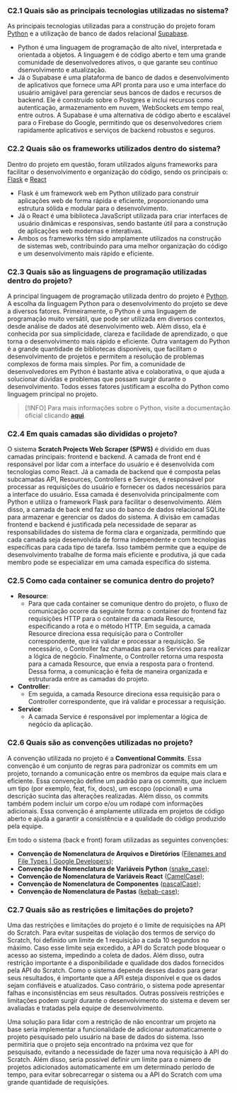 ### C2.1 Quais são as principais tecnologias utilizadas no sistema?

As principais tecnologias utilizadas para a construção do projeto foram [Python](https://www.python.org/) e a utilização de banco de dados relacional [Supabase](https://supabase.com/).

- Python é uma linguagem de programação de alto nível, interpretada e orientada a objetos. A linguagem é de código aberto e tem uma grande comunidade de desenvolvedores ativos, o que garante seu contínuo dsenvolvimento e atualização.
- Já o Supabase é uma plataforma de banco de dados e desenvolvimento de aplicativos que fornece uma API pronta para uso e uma interface do usuário amigável para gerenciar seus bancos de dados e recursos de backend. Ele é construído sobre o Postgres e inclui recursos como autenticação, armazenamento em nuvem, WebSockets em tempo real, entre outros. A Supabase é uma alternativa de código aberto e escalável para o Firebase do Google, permitindo que os desenvolvedores criem rapidamente aplicativos e serviços de backend robustos e seguros.

### C2.2 Quais são os frameworks utilizados dentro do sistema?

Dentro do projeto em questão, foram utilizados alguns frameworks para facilitar o desenvolvimento e organização do código, sendo os principais o: [Flask](http://localhost/#/HOME:~:text=necessidades%20de%20design.-,Flask,-O%20Flask%20%C3%A9) e [React](https://react.dev/)

- Flask é um framework web em Python utilizado para construir aplicações web de forma rápida e eficiente, proporcionando uma estrutura sólida e modular para o desenvolvimento.
- Já o React é uma biblioteca JavaScript utilizada para criar interfaces de usuário dinâmicas e responsivas, sendo bastante útil para a construção de aplicações web modernas e interativas.
- Ambos os frameworks têm sido amplamente utilizados na construção de sistemas web, contribuindo para uma melhor organização do código e um desenvolvimento mais rápido e eficiente.

### C2.3 Quais são as linguagens de programação utilizadas dentro do projeto?

A principal linguagem de programação utilizada dentro do projeto é [Python](https://www.python.org/). A escolha da linguagem Python para o desenvolvimento do projeto se deve a diversos fatores. Primeiramente, o Python é uma linguagem de programação muito versátil, que pode ser utilizada em diversos contextos, desde análise de dados até desenvolvimento web. Além disso, ela é conhecida por sua simplicidade, clareza e facilidade de aprendizado, o que torna o desenvolvimento mais rápido e eficiente. Outra vantagem do Python é a grande quantidade de bibliotecas disponíveis, que facilitam o desenvolvimento de projetos e permitem a resolução de problemas complexos de forma mais simples. Por fim, a comunidade de desenvolvedores em Python é bastante ativa e colaborativa, o que ajuda a solucionar dúvidas e problemas que possam surgir durante o desenvolvimento. Todos esses fatores justificam a escolha do Python como linguagem principal no projeto.

> [!INFO]
> Para mais informações sobre o Python, visite a documentação oficial clicando [**aqui**](https://docs.python.org/3/).

### C2.4 Em quais camadas são divididas o projeto?

O sistema **Scratch Projects Web Scraper (SPWS)** é dividido em duas camadas principais: frontend e backend. A camada de front end é responsável por lidar com a interface do usuário e é desenvolvida com tecnologias como React. Já a camada de backend que é composta pelas subcamadas API, Resources, Controllers e Services, é responsável por processar as requisições do usuário e fornecer os dados necessários para a interface do usuário. Essa camada é desenvolvida principalmente com Python e utiliza o framework Flask para facilitar o desenvolvimento. Além disso, a camada de back end faz uso do banco de dados relacional SQLite para armazenar e gerenciar os dados do sistema. A divisão em camadas frontend e backend é justificada pela necessidade de separar as responsabilidades do sistema de forma clara e organizada, permitindo que cada camada seja desenvolvida de forma independente e com tecnologias específicas para cada tipo de tarefa. Isso também permite que a equipe de desenvolvimento trabalhe de forma mais eficiente e produtiva, já que cada membro pode se especializar em uma camada específica do sistema.

### C2.5 Como cada container se comunica dentro do projeto?

- **Resource**:
  - Para que cada container se comunique dentro do projeto, o fluxo de comunicação ocorre da seguinte forma: o container do frontend faz requisições HTTP para o container da camada Resource, especificando a rota e o método HTTP. Em seguida, a camada Resource direciona essa requisição para o Controller correspondente, que irá validar e processar a requisição. Se necessário, o Controller faz chamadas para os Services para realizar a lógica de negócio. Finalmente, o Controller retorna uma resposta para a camada Resource, que envia a resposta para o frontend. Dessa forma, a comunicação é feita de maneira organizada e estruturada entre as camadas do projeto.
- **Controller**:
  - Em seguida, a camada Resource direciona essa requisição para o Controller correspondente, que irá validar e processar a requisição.
- **Service**:
  - A camada Service é responsável por implementar a lógica de negócio da aplicação.

### C2.6 Quais são as convenções utilizadas no projeto?

A convenção utilizada no projeto é a **Conventional Commits**. Essa convenção é um conjunto de regras para padronizar os commits em um projeto, tornando a comunicação entre os membros da equipe mais clara e eficiente. Essa convenção define um padrão para os commits, que incluem um tipo (por exemplo, feat, fix, docs), um escopo (opcional) e uma descrição sucinta das alterações realizadas. Além disso, os commits também podem incluir um corpo e/ou um rodapé com informações adicionais. Essa convenção é amplamente utilizada em projetos de código aberto e ajuda a garantir a consistência e a qualidade do código produzido pela equipe.

Em todo o sistema (back e front) foram utilizadas as seguintes convenções:

- **Convenção de Nomenclatura de Arquivos e Diretórios** ([Filenames and File Types | Google Developers](https://developers.google.com/style/filenames));
- **Convenção de Nomenclatura de Variáveis Python** ([snake_case](https://visualgit.readthedocs.io/en/latest/pages/naming_convention.html));
- **Convenção de Nomenclatura de Variáveis React** ([CamelCase](https://www.alura.com.br/artigos/convencoes-nomenclatura-camel-pascal-kebab-snake-case));
- **Convenção de Nomenclatura de Componentes** ([pascalCase](https://www.alura.com.br/artigos/convencoes-nomenclatura-camel-pascal-kebab-snake-case));
- **Convenção de Nomenclatura de Pastas** ([kebab-case](https://www.alura.com.br/artigos/convencoes-nomenclatura-camel-pascal-kebab-snake-case));

### C2.7 Quais são as restrições e limitações do projeto?

Uma das restrições e limitações do projeto é o limite de requisições na API do Scratch. Para evitar suspeitas de violação dos termos de serviço do Scratch, foi definido um limite de 1 requisição a cada 10 segundos no máximo. Caso esse limite seja excedido, a API do Scratch pode bloquear o acesso ao sistema, impedindo a coleta de dados. Além disso, outra restrição importante é a disponibilidade e qualidade dos dados fornecidos pela API do Scratch. Como o sistema depende desses dados para gerar seus resultados, é importante que a API esteja disponível e que os dados sejam confiáveis e atualizados. Caso contrário, o sistema pode apresentar falhas e inconsistências em seus resultados. Outras possíveis restrições e limitações podem surgir durante o desenvolvimento do sistema e devem ser avaliadas e tratadas pela equipe de desenvolvimento.

Uma solução para lidar com a restrição de não encontrar um projeto na base seria implementar a funcionalidade de adicionar automaticamente o projeto pesquisado pelo usuário na base de dados do sistema. Isso permitiria que o projeto seja encontrado na próxima vez que for pesquisado, evitando a necessidade de fazer uma nova requisição à API do Scratch. Além disso, seria possível definir um limite para o número de projetos adicionados automaticamente em um determinado período de tempo, para evitar sobrecarregar o sistema ou a API do Scratch com uma grande quantidade de requisições.
